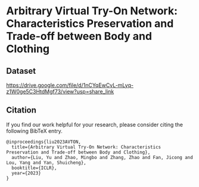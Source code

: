# Arbitrary Virtual Try-On Network: Characteristics Preservation and Trade-off between Body and Clothing

## Dataset
https://drive.google.com/file/d/1nCYqEwCvL-mLyq-z1W0ge5C3HtdMgf73/view?usp=share_link

## Citation
If you find our work helpful for your research, please consider citing the following BibTeX entry.

<p>
  
    @inproceedings{liu2023AVTON,
      title={Arbitrary Virtual Try-On Network: Characteristics Preservation and Trade-off between Body and Clothing},
      author={Liu, Yu and Zhao, Mingbo and Zhang, Zhao and Fan, Jicong and Lou, Yang and Yan, Shuicheng}, 
      booktitle={ICLR},  
      year={2023} 
    }
    
</p>

